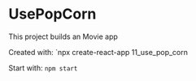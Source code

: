 # UsePopCorn

This project builds an Movie app

Created with: `npx create-react-app 11_use_pop_corn

Start with: `npm start`
